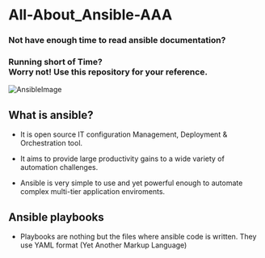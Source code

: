 # All-About_Ansible-AAA

### Not have enough time to read ansible documentation? <br>
### Running short of Time? <br>  Worry not! Use this repository for your reference.  

![AnsibleImage](https://blog.knoldus.com/wp-content/uploads/2017/10/ansible_logo.png)

## What is ansible?

* It is open source IT configuration Management, Deployment & Orchestration tool.

* It aims to provide large productivity gains to a wide variety of automation challenges.

* Ansible is very simple to use and yet powerful enough to automate complex multi-tier application enviroments. 

## Ansible playbooks

* Playbooks are nothing but the files where ansible code is written. They use YAML format (Yet Another Markup Language)
